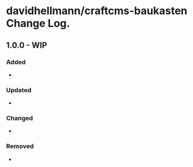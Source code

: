 # davidhellmann/craftcms-baukasten Change Log.
## 1.0.0 - WIP

### Added
- 

### Updated
- 

### Changed
-

### Removed
- 

